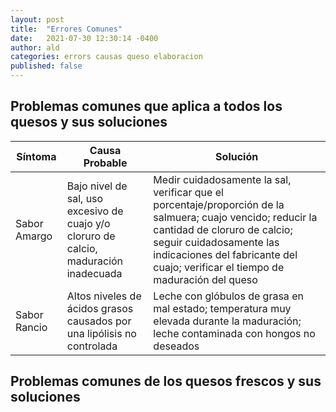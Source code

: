 ```yaml
---
layout: post
title:  "Errores Comunes"
date:   2021-07-30 12:30:14 -0400
author: ald
categories: errors causas queso elaboracion
published: false
---
```



## Problemas comunes que aplica a todos los quesos y sus soluciones

Síntoma | Causa Probable | Solución
------------| ---------| -----
Sabor Amargo | Bajo nivel de sal, uso excesivo de cuajo y/o cloruro de calcio, maduración inadecuada | Medir cuidadosamente la sal, verificar que el porcentaje/proporción de la salmuera; cuajo vencido; reducir la cantidad de cloruro de calcio; seguir cuidadosamente las indicaciones del fabricante del cuajo; verificar el tiempo de maduración del queso
Sabor Rancio | Altos niveles de ácidos grasos causados por una lipólisis no controlada | Leche con glóbulos de grasa en mal estado; temperatura muy elevada durante la maduración; leche contaminada con hongos no deseados

## Problemas comunes de los quesos frescos y sus soluciones